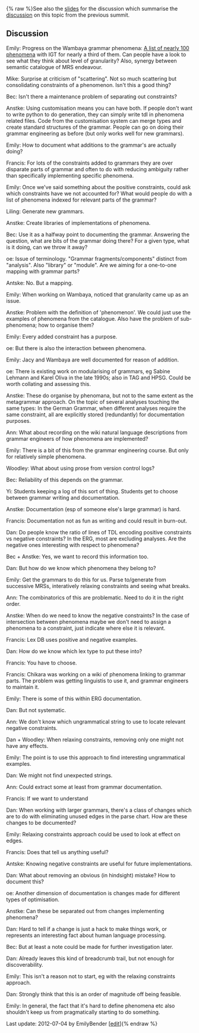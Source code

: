 {% raw %}See also the [slides](http://www.delph-in.net/2012/phenomena.pdf) for
the discussion which summarise the
[discussion](../SuquamishGrammarIndexing) on this topic from the previous
summit.

## Discussion

Emily: Progress on the Wambaya grammar phenomena: [A list of nearly 100
phenomena](WambayaPhenomenaCatalogue) with IGT for nearly a third of
them. Can people have a look to see what they think about level of
granularity? Also, synergy between semantic catalogue of MRS endeavour.

Mike: Surprise at criticism of "scattering". Not so much scattering but
consolidating constraints of a phenomenon. Isn't this a good thing?

Bec: Isn't there a maintenance problem of separating out constraints?

Anstke: Using customisation means you can have both. If people don't
want to write python to do generation, they can simply write tdl in
phenomena related files. Code from the customisation system can merge
types and create standard structures of the grammar. People can go on
doing their grammar engineering as before (but only works well for new
grammars).

Emily: How to document what additions to the grammar's are actually
doing?

Francis: For lots of the constraints added to grammars they are over
disparate parts of grammar and often to do with reducing ambiguity
rather than specifically implementing specific phenomena.

Emily: Once we've said something about the positive constraints, could
ask which constraints have we not accounted for? What would people do
with a list of phenomena indexed for relevant parts of the grammar?

Liling: Generate new grammars.

Anstke: Create libraries of implementations of phenomena.

Bec: Use it as a halfway point to documenting the grammar. Answering the
question, what are bits of the grammar doing there? For a given type,
what is it doing, can we throw it away?

oe: Issue of terminology. "Grammar fragments/components" distinct from
"analysis". Also "library" or "module". Are we aiming for a one-to-one
mapping with grammar parts?

Antske: No. But a mapping.

Emily: When working on Wambaya, noticed that granularity came up as an
issue.

Anstke: Problem with the definition of 'phenomenon'. We could just use
the examples of phenomena from the catalogue. Also have the problem of
sub-phenomena; how to organise them?

Emily: Every added constraint has a purpose.

oe: But there is also the interaction between phenomena.

Emily: Jacy and Wambaya are well documented for reason of addition.

oe: There is existing work on modularising of grammars, eg Sabine
Lehmann and Karel Oliva in the late 1990s; also in TAG and HPSG. Could
be worth collating and assessing this.

Anstke: These do organise by phenomana, but not to the same extent as
the metagrammar approach. On the topic of several analyses touching the
same types: In the German Grammar, when different analyses require the
same constraint, all are explicitly stored (redundantly) for
documentation purposes.

Ann: What about recording on the wiki natural language descriptions from
grammar engineers of how phenomena are implemented?

Emily: There is a bit of this from the grammar engineering course. But
only for relatively simple phenomena.

Woodley: What about using prose from version control logs?

Bec: Reliability of this depends on the grammar.

Yi: Students keeping a log of this sort of thing. Students get to choose
between grammar writing and documentation.

Anstke: Documentation (esp of someone else's large grammar) is hard.

Francis: Documentation not as fun as writing and could result in
burn-out.

Dan: Do people know the ratio of lines of TDL encoding positive
constraints vs negative constraints? In the ERG, most are excluding
analyses. Are the negative ones interesting with respect to phenomena?

Bec + Anstke: Yes, we want to record this information too.

Dan: But how do we know which phenomena they belong to?

Emily: Get the grammars to do this for us. Parse to/generate from
successive MRSs, interatively relaxing constraints and seeing what
breaks.

Ann: The combinatorics of this are problematic. Need to do it in the
right order.

Anstke: When do we need to know the negative constraints? In the case of
intersection between phenomena maybe we don't need to assign a phenomena
to a constraint, just indicate where else it is relevant.

Francis: Lex DB uses positive and negative examples.

Dan: How do we know which lex type to put these into?

Francis: You have to choose.

Francis: Chikara was working on a wiki of phenomena linking to grammar
parts. The problem was getting linguistis to use it, and grammar
engineers to maintain it.

Emily: There is some of this within ERG documentation.

Dan: But not systematic.

Ann: We don't know which ungrammatical string to use to locate relevant
negative constraints.

Dan + Woodley: When relaxing constraints, removing only one might not
have any effects.

Emily: The point is to use this approach to find interesting
ungrammatical examples.

Dan: We might not find unexpected strings.

Ann: Could extract some at least from grammar documentation.

Francis: If we want to understand

Dan: When working with larger grammars, there's a class of changes which
are to do with eliminating unused edges in the parse chart. How are
these changes to be documented?

Emily: Relaxing constraints approach could be used to look at effect on
edges.

Francis: Does that tell us anything useful?

Antske: Knowing negative constraints are useful for future
implementations.

Dan: What about removing an obvious (in hindsight) mistake? How to
document this?

oe: Another dimension of documentation is changes made for different
types of optimisation.

Anstke: Can these be separated out from changes implementing phenomena?

Dan: Hard to tell if a change is just a hack to make things work, or
represents an interesting fact about human language processing.

Bec: But at least a note could be made for further investigation later.

Dan: Already leaves this kind of breadcrumb trail, but not enough for
discoverability.

Emily: This isn't a reason not to start, eg with the relaxing
constraints approach.

Dan: Strongly think that this is an order of magnitude off being
feasible.

Emily: In general, the fact that it's hard to define phenomena etc also
shouldn't keep us from pragmatically starting to do something.

Last update: 2012-07-04 by EmilyBender [[edit](https://github.com/delph-in/docs/wiki/SofiaLinguisticPhenomena/_edit)]{% endraw %}